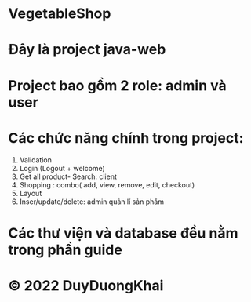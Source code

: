 # VegetableShop
# Đây là project java-web 
# Project bao gồm 2 role: admin và user
# Các chức năng chính trong project: 
1. Validation 
2. Login (Logout + welcome) 
3. Get all product- Search: client
4. Shopping : combo( add, view, remove, edit, checkout) 
5. Layout
6. Inser/update/delete: admin quản lí sản phẩm
# Các thư viện và database đều nằm trong phần guide 
# © 2022 DuyDuongKhai
